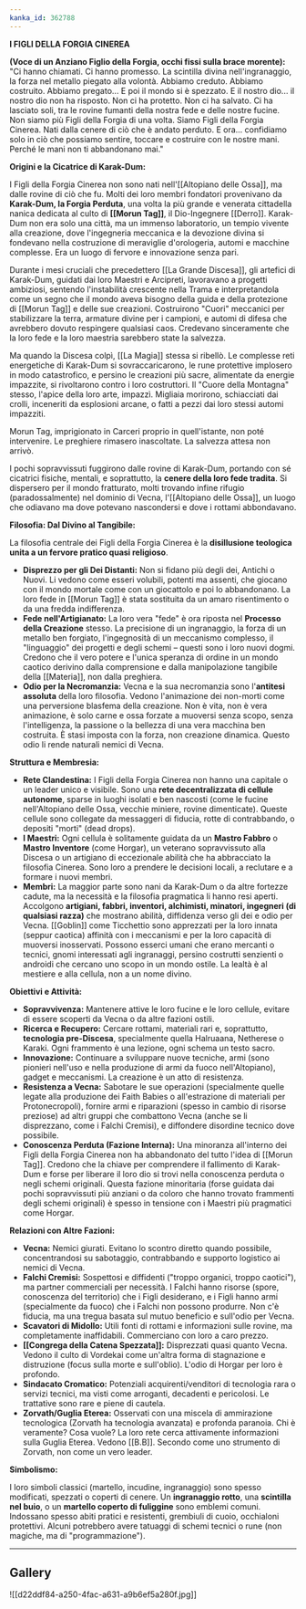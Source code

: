 ```yaml
---
kanka_id: 362788
---
```


**I FIGLI DELLA FORGIA CINEREA**

  

**(Voce di un Anziano Figlio della Forgia, occhi fissi sulla brace morente):**  
"Ci
hanno chiamati. Ci hanno promesso. La scintilla divina
nell'ingranaggio, la forza nel metallo piegato alla volontà. Abbiamo
creduto. Abbiamo costruito. Abbiamo pregato... E poi il mondo si è
spezzato. E il nostro dio... il nostro dio non ha risposto. Non ci ha
protetto. Non ci ha salvato. Ci ha lasciato soli, tra le rovine fumanti
della nostra fede e delle nostre fucine. Non siamo più Figli della
Forgia di una volta. Siamo Figli della Forgia Cinerea.
Nati dalla cenere di ciò che è andato perduto. E ora... confidiamo solo
in ciò che possiamo sentire, toccare e costruire con le nostre mani.
Perché le mani non ti abbandonano mai."

**Origini e la Cicatrice di Karak-Dum:**

I
Figli della Forgia Cinerea non sono nati nell'[[Altopiano delle Ossa]], ma
dalle rovine di ciò che fu. Molti dei loro membri fondatori provenivano
da **Karak-Dum, la Forgia Perduta**, una volta la più grande e venerata cittadella nanica dedicata al culto di **[[Morun Tag]]**,
il Dio-Ingegnere [[Derro]]. Karak-Dum non era solo una città, ma un immenso
laboratorio, un tempio vivente alla creazione, dove l'ingegneria
meccanica e la devozione divina si fondevano nella costruzione di
meraviglie d'orologeria, automi e macchine complesse. Era un luogo di
fervore e innovazione senza pari.

Durante
i mesi cruciali che precedettero [[La Grande Discesa]], gli artefici di
Karak-Dum, guidati dai loro Maestri e Arcipreti, lavoravano a progetti
ambiziosi, sentendo l'instabilità crescente nella Trama e
interpretandola come un segno che il mondo aveva bisogno della guida e
della protezione di [[Morun Tag]] e delle sue creazioni. Costruirono "Cuori"
meccanici per stabilizzare la terra, armature divine per i campioni, e
automi di difesa che avrebbero dovuto respingere qualsiasi caos.
Credevano sinceramente che la loro fede e la loro maestria sarebbero
state la salvezza.

Ma
quando la Discesa colpì, [[La Magia]] stessa si ribellò. Le complesse reti
energetiche di Karak-Dum si sovraccaricarono, le rune protettive
implosero in modo catastrofico, e persino le creazioni più sacre,
alimentate da energie impazzite, si rivoltarono contro i loro
costruttori. Il "Cuore della Montagna" stesso, l'apice della loro arte,
impazzì. Migliaia morirono, schiacciati dai crolli, inceneriti da
esplosioni arcane, o fatti a pezzi dai loro stessi automi impazziti.

Morun
Tag, imprigionato in Carceri proprio in quell'istante, non poté
intervenire. Le preghiere rimasero inascoltate. La salvezza attesa non
arrivò.

I pochi sopravvissuti fuggirono dalle rovine di Karak-Dum, portando con sé cicatrici fisiche, mentali, e soprattutto, la **cenere della loro fede tradita**.
Si dispersero per il mondo fratturato, molti trovando infine rifugio
(paradossalmente) nel dominio di Vecna, l'[[Altopiano delle Ossa]], un luogo
che odiavano ma dove potevano nascondersi e dove i rottami abbondavano.

**Filosofia: Dal Divino al Tangibile:**

La filosofia centrale dei Figli della Forgia Cinerea è la **disillusione teologica unita a un fervore pratico quasi religioso**.

* **Disprezzo per gli Dei Distanti:**
  Non si fidano più degli dei, Antichi o Nuovi. Li vedono come esseri
  volubili, potenti ma assenti, che giocano con il mondo mortale come con
  un giocattolo e poi lo abbandonano. La loro fede in [[Morun Tag]] è stata
  sostituita da un amaro risentimento o da una fredda indifferenza.
* **Fede nell'Artigianato:** La loro vera "fede" è ora riposta nel **Processo della Creazione**
  stesso. La precisione di un ingranaggio, la forza di un metallo ben
  forgiato, l'ingegnosità di un meccanismo complesso, il "linguaggio" dei
  progetti e degli schemi – questi sono i loro nuovi dogmi. Credono che il
  vero potere e l'unica speranza di ordine in un mondo caotico derivino
  dalla comprensione e dalla manipolazione tangibile della [[Materia]], non
  dalla preghiera.
* **Odio per la Necromanzia:** Vecna e la sua necromanzia sono l'**antitesi assoluta**
  della loro filosofia. Vedono l'animazione dei non-morti come una
  perversione blasfema della creazione. Non è vita, non è vera animazione,
  è solo carne e ossa forzate a muoversi senza scopo, senza
  l'intelligenza, la passione o la bellezza di una vera macchina ben
  costruita. È stasi imposta con la forza, non creazione dinamica. Questo
  odio li rende naturali nemici di Vecna.

**Struttura e Membresia:**

* **Rete Clandestina:** I Figli della Forgia Cinerea non hanno una capitale o un leader unico e visibile. Sono una **rete decentralizzata di cellule autonome**,
  sparse in luoghi isolati e ben nascosti (come le fucine nell'Altopiano
  delle Ossa, vecchie miniere, rovine dimenticate). Queste cellule sono
  collegate da messaggeri di fiducia, rotte di contrabbando, o depositi
  "morti" (dead drops).
* **I Maestri:** Ogni cellula è solitamente guidata da un **Mastro Fabbro** o **Mastro Inventore**
  (come Horgar), un veterano sopravvissuto alla Discesa o un artigiano di
  eccezionale abilità che ha abbracciato la filosofia Cinerea. Sono loro a
  prendere le decisioni locali, a reclutare e a formare i nuovi membri.
* **Membri:**
  La maggior parte sono nani da Karak-Dum o da altre fortezze cadute, ma
  la necessità e la filosofia pragmatica li hanno resi aperti. Accolgono **artigiani, fabbri, inventori, alchimisti, minatori, ingegneri (di qualsiasi razza)**
  che mostrano abilità, diffidenza verso gli dei e odio per Vecna. [[Goblin]]
  come Ticchettio sono apprezzati per la loro innata (seppur caotica)
  affinità con i meccanismi e per la loro capacità di muoversi
  inosservati. Possono esserci umani che erano mercanti o tecnici, gnomi
  interessati agli ingranaggi, persino costrutti senzienti o androidi che
  cercano uno scopo in un mondo ostile. La lealtà è al mestiere e alla
  cellula, non a un nome divino.

**Obiettivi e Attività:**

* **Sopravvivenza:** Mantenere attive le loro fucine e le loro cellule, evitare di essere scoperti da Vecna o da altre fazioni ostili.
* **Ricerca e Recupero:** Cercare rottami, materiali rari e, soprattutto, **tecnologia pre-Discesa**, specialmente quella Halruaana, Netherese o Karaki. Ogni frammento è una lezione, ogni schema un testo sacro.
* **Innovazione:**
  Continuare a sviluppare nuove tecniche, armi (sono pionieri nell'uso e
  nella produzione di armi da fuoco nell'Altopiano), gadget e meccanismi.
  La creazione è un atto di resistenza.
* **Resistenza a Vecna:**
  Sabotare le sue operazioni (specialmente quelle legate alla produzione
  dei Faith Babies o all'estrazione di materiali per Protonecropoli),
  fornire armi e riparazioni (spesso in cambio di risorse preziose) ad
  altri gruppi che combattono Vecna (anche se li disprezzano, come i
  Falchi Cremisi), e diffondere disordine tecnico dove possibile.
* **Conoscenza Perduta (Fazione Interna):** Una minoranza all'interno dei Figli della Forgia Cinerea non
  ha abbandonato del tutto l'idea di [[Morun Tag]]. Credono che la chiave per
  comprendere il fallimento di Karak-Dum e forse per liberare il loro dio
  si trovi nella conoscenza perduta o negli schemi originali. Questa
  fazione minoritaria (forse guidata dai pochi sopravvissuti più anziani o
  da coloro che hanno trovato frammenti degli schemi originali) è spesso
  in tensione con i Maestri più pragmatici come Horgar.

**Relazioni con Altre Fazioni:**

* **Vecna:**
  Nemici giurati. Evitano lo scontro diretto quando possibile,
  concentrandosi su sabotaggio, contrabbando e supporto logistico ai
  nemici di Vecna.
* **Falchi Cremisi:**
  Sospettosi e diffidenti ("troppo organici, troppo caotici"), ma partner
  commerciali per necessità. I Falchi hanno risorse (spore, conoscenza
  del territorio) che i Figli desiderano, e i Figli hanno armi
  (specialmente da fuoco) che i Falchi non possono produrre. Non c'è
  fiducia, ma una tregua basata sul mutuo beneficio e sull'odio per Vecna.
* **Scavatori di Midollo:** Utili fonti di rottami e informazioni sulle rovine, ma completamente inaffidabili. Commerciano con loro a caro prezzo.
* **[[Congrega della Catena Spezzata]]:**
  Disprezzati quasi quanto Vecna. Vedono il culto di Vordekai come
  un'altra forma di stagnazione e distruzione (focus sulla morte e
  sull'oblio). L'odio di Horgar per loro è profondo.
* **Sindacato Cromatico:**
  Potenziali acquirenti/venditori di tecnologia rara o servizi tecnici,
  ma visti come arroganti, decadenti e pericolosi. Le trattative sono rare
  e piene di cautela.
* **Zorvath/Guglia Eterea:**
  Osservati con una miscela di ammirazione tecnologica (Zorvath ha
  tecnologia avanzata) e profonda paranoia. Chi è veramente? Cosa vuole?
  La loro rete cerca attivamente informazioni sulla Guglia Eterea. Vedono
  [[B.B]]. Secondo come uno strumento di Zorvath, non come un vero leader.

**Simbolismo:**

I loro simboli classici (martello, incudine, ingranaggio) sono spesso modificati, spezzati o coperti di cenere. Un **ingranaggio rotto**, una **scintilla nel buio**, o un **martello coperto di fuliggine**
sono emblemi comuni. Indossano spesso abiti pratici e resistenti,
grembiuli di cuoio, occhialoni protettivi. Alcuni potrebbero avere
tatuaggi di schemi tecnici o rune (non magiche, ma di "programmazione").

  

***
## Gallery
![[d22ddf84-a250-4fac-a631-a9b6ef5a280f.jpg]]